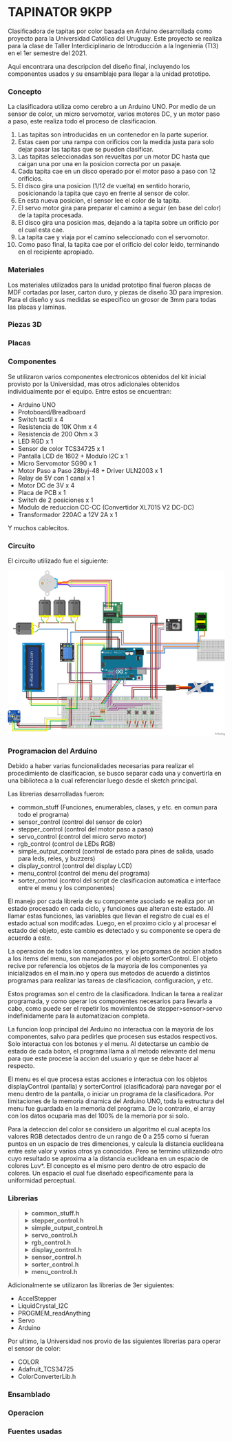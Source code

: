 # TAPINATOR 9KPP

Clasificadora de tapitas por color basada en Arduino desarrollada como proyecto
para la Universidad Católica del Uruguay. Este proyecto se realiza para la clase
de Taller Interdiciplinario de Introducción a la Ingenieria (TI3) en el 1er semestre
del 2021.

Aqui encontrara una descripcion del diseño final, incluyendo los componentes usados
y su ensamblaje para llegar a la unidad prototipo.

### Concepto

La clasificadora utiliza como cerebro a un Arduino UNO. Por medio de un sensor
de color, un micro servomotor, varios motores DC, y un motor paso a paso, este
realiza todo el proceso de clasificacion.

1. Las tapitas son introducidas en un contenedor en la parte superior.
2. Estas caen por una rampa con orificios con la medida justa para solo dejar pasar las tapitas que se pueden clasificar.
3. Las tapitas seleccionadas son revueltas por un motor DC hasta que caigan una por una en la posicion correcta por un pasaje.
4. Cada tapita cae en un disco operado por el motor paso a paso con 12 orificios.
5. El disco gira una posicion (1/12 de vuelta) en sentido horario, posicionando la tapita que cayo en frente al sensor de color.
6. En esta nueva posicion, el sensor lee el color de la tapita.
7. El servo motor gira para preparar el camino a seguir (en base del color) de la tapita procesada.
8. El disco gira una posicion mas, dejando a la tapita sobre un orificio por el cual esta cae.
9. La tapita cae y viaja por el camino seleccionado con el servomotor.
10. Como paso final, la tapita cae por el orificio del color leido, terminando en el recipiente apropiado.

### Materiales

Los materiales utilizados para la unidad prototipo final fueron placas de MDF cortadas
por laser, carton duro, y piezas de diseño 3D para impresion. Para el diseño y sus
medidas se especifico un grosor de 3mm para todas las placas y laminas.

### Piezas 3D

### Placas

### Componentes

Se utilizaron varios componentes electronicos obtenidos del kit inicial provisto por la Universidad,
mas otros adicionales obtenidos individualmente por el equipo. Entre estos se encuentran:

- Arduino UNO
- Protoboard/Breadboard
- Switch tactil x 4
- Resistencia de 10K Ohm x 4
- Resistencia de 200 Ohm x 3
- LED RGD x 1
- Sensor de color TCS34725 x 1
- Pantalla LCD de 1602 + Modulo I2C x 1
- Micro Servomotor SG90 x 1
- Motor Paso a Paso 28byj-48 + Driver ULN2003 x 1
- Relay de 5V con 1 canal x 1
- Motor DC de 3V x 4
- Placa de PCB x 1
- Switch de 2 posiciones x 1
- Modulo de reduccion CC-CC (Convertidor XL7015 V2 DC-DC)
- Transformador 220AC a 12V 2A x 1

Y muchos cablecitos.

### Circuito

El circuito utilizado fue el siguiente:

![Diagrama](/resources/img/circuit.png)

### Programacion del Arduino

Debido a haber varias funcionalidades necesarias para realizar el procedimiento
de clasificacion, se busco separar cada una y convertirla en una biblioteca a la 
cual referenciar luego desde el sketch principal.

Las librerias desarrolladas fueron:
- common_stuff (Funciones, enumerables, clases, y etc. en comun para todo el programa)
- sensor_control (control del sensor de color)
- stepper_control (control del motor paso a paso)
- servo_control (control del micro servo motor)
- rgb_control (control de LEDs RGB)
- simple_output_control (control de estado para pines de salida, usado para leds, reles, y buzzers)
- display_control (control del display LCD)
- menu_control (control del menu del programa)
- sorter_control (control del script de clasificacion automatica e interface entre el menu y los componentes)

El manejo por cada libreria de su componente asociado se realiza por un estado procesado en cada ciclo, 
y funciones que alteran este estado. Al llamar estas funciones, las variables que llevan el registro de 
cual es el estado actual son modifcadas. Luego, en el proximo ciclo y al procesar el estado del objeto,
este cambio es detectado y su componente se opera de acuerdo a este.

La operacion de todos los componentes, y los programas de accion atados a los items del menu, son manejados
por el objeto sorterControl. El objeto recive por referencia los objetos de la mayoria de los componentes
ya inicializados en el main.ino y opera sus metodos de acuerdo a distintos programas para realizar las 
tareas de clasificacion, configuracion, y etc. 

Estos programas son el centro de la clasificadora. Indican la tarea a realizar programada, y como operar
los componentes necesarios para llevarla a cabo, como puede ser el repetir los movimientos de stepper>sensor>servo
indefinidamente para la automatizacion completa.

La funcion loop principal del Arduino no interactua con la mayoria de los componentes, salvo para
pedirles que procesen sus estados respectivos. Solo interactua con los botones y el menu. Al detectarse
un cambio de estado de cada boton, el programa llama a al metodo relevante del menu para que este
procese la accion del usuario y que se debe hacer al respecto.

El menu es el que procesa estas acciones e interactua con los objetos displayControl (pantalla) y sorterControl 
(clasificadora) para navegar por el menu dentro de la pantalla, o iniciar un programa de la clasificadora. Por limitaciones
de la memoria dinamica del Arduino UNO, toda la estructura del menu fue guardada en la memoria del programa. De lo
contrario, el array con los datos ocuparia mas del 100% de la memoria por si solo.

Para la deteccion del color se considero un algoritmo el cual acepta los valores RGB detectados dentro de un rango de
0 a 255 como si fueran puntos en un espacio de tres dimenciones, y calcula la distancia euclideana entre este valor y
varios otros ya conocidos. Pero se termino utilizando otro cuyo resultado se aproxima a la distancia euclideana en un espacio
de colores L*u*v*. El concepto es el mismo pero dentro de otro espacio de colores. Un espacio el cual fue diseñado 
especificamente para la uniformidad perceptual.

### Librerias

<blockquote>
<details>
<summary markdown="span"><b>common_stuff.h</b></summary>

  Presenta funciones, enumeraciones, y estructuras de uso comun para todo el programa.
  * Funciones:
    * `char* ConvertColorCategoryToChar(ColorCategory)`: Convierte un dato ColorCategory a c-string.
    * `char* ConvertRGBColorToChar(RGBColor)`: Convierte un dato RGBColor a c-string.
  * Clases:
    *  `ButtonState()`: Maneja el estado de una boton asociado a un pin usando attach(int pin, int debounce_delay);
  * Enumeraciones:
    * `MenuUserActions`: Botones disponibles.
    * `RotationDirection`: A reloj o contra. Para el paso a paso.
    * `ButtonAction`: Estado de un boton.
    * `TextAlignment`: Justificacion para textos.
    * `SensorAuxLEDMode`: Modo de operacion del LED del sensor.
    * `RGBColors`: Colores para LEDs RGB.
    * `SorterActions`: Acciones individuales del sistema.
    * `SorterPrograms`: Programas de operacion que se pueden ejecutar.
    * `ColorCategories`: Categorias de colores a clasificar.
    * `MenuActions`: Acciones disponibles para el boton 'entrar' en el menu.
</details>
<details>
<summary><b>stepper_control.h</b></summary>
      
Definicion de clases asociadas al motor paso a paso.
* Clases:
  * `StepperControl(int, int, int, int)`: Controla e inicializa el motor.
    * `initialize()`: Inicializa el motor con maxima velocidad en 500 y posicion 0.
    * `processState()`: Opera el motor segun el estado del objecto.
    * `doCycling()`: Cambia el estado para realizar el ciclaje continuo del motor.
    * `doCapStep()`: Cambia el estado para realizar un giro de 30º.
    * `stopActions()`: Cambia el estado para detener todas las acciones.
    * `getCurrentAction()`: Devuelve la accion actual.
    * `isBusy()`: Devuelve verdadero si el estado actual es de descanzo.
* Enumeraciones:
  * `StepperActions`: Operaciones que puede realizar el motor paso a paso.
</details>
<details>
<summary><b>simple_output_control.h</b></summary>
      
Operacion de digital outputs.
* Clase:
  * `SOutputControl(int)`: Definicion, inicializacion, y operacion de digtal outputs.
    * `initialize()`: Inicializa la salida en el pin y lo configura.
    * `processState()`: Activa o desactiva el pin segun el estado dle objeto.
    * `on()`: Cambia el estado a HIGH.
    * `off()`: Cambia el estado a LOW.
</details>
<details>
<summary><b>servo_control.h</b></summary>

Operacion del servo motor.
* Clase:
  * `ServoControl(int)`: Operacion del servomotor, e inicializacion.
    * `initialize()`: Inicializacion del objeto servo.
    * `moveToColor(ColorCategory)`: A partir de color category, mover servo.
</details>
<details>
<summary><b>rgb_control.h</b></summary>
      
Activacion y manejo de LEDs RGB.
* Clase:
  * `RGBControl(int, int, int)`: 
    * `initialize()`: Configura valores por defecto.
    * `processState()`: Opera el LED segun el estado de este.
    * `setColor()` : Cambia el estado del LED.
    * `isRested()`: Devuelve verdadero si el led esta descansando.
</details>
<details>
<summary><b>display_control.h</b></summary>
 
Operacion de Displays LCD por I2C.
* Clases:
  * `TextLine()`: Guarda una linea del display y expone metodos para usarla.
    * `generateVisibleLine(int)`: Aplica alineacion y largo de cadena.
  * `DisplayControl(byte, int, int, int)`: Operacion del display LCD I2C.
    * `initialize()`: Inicializa el objeto display y crea chars especiales.
    * `processState()`: Opera el display de acuerdo a cambios de estado.
    * `setLineText(char [], int, enum TextAlignment)`: Cmabia el estado y conifugra una linea.
    * `navArrows()`: Mostrar flechas de navegacion en la linea inferior.
    * `noNavArrows()`: Ocultar flechas de navegacion en la linea inferior.
    * `rested()`: Devuelve verdadero si el display esta descansado.
</details>
<details>
<summary><b>sensor_control.h</b></summary>
 
Operacion del sensor RGB, y acceso a lecturas.
* Clases:
  * `SensorControl(int)`: Clase que inicializa y interactua con el sensor.
    * `initialize()`: Inicializa el objeto sensor y crea chars especiales.
    * `processState()`: Opera el sensor y LED segun el estado.
    * `setAuxLEDMode(SensorAuxLEDMode)`: Cambia el estado del LED.
    * `isBusy()`: Devuelve true si el sensor esta operando.
    * `getColorRead()`: Devuelva la ColorCategory asociada al color leido.
    * `getColorReadRGB()`: Devuelve un RGBColor con los datos leidos.
    * `requestColorReading()`: Cambia el estado del sensor para realizar una lectura.
</details>
<details>
<summary><b>sorter_control.h</b></summary>
 
Ejecucion de Programas de automatizacion, rastreo de estadistica, y interfaz con otras librerias.
* Clases:
  * `SorterControl(SensorControl (&), StepperControl (&), ServoControl (&), SOutputControl (&), RGBControl (&), DisplayControl (&))`: Clase que hace de interfaz entre el menu y los componentes, y ejecuta programas.
    * `initialize()`: Llama al inicializador de todos los objetos para componentes.
    * `processState()`: Ejecuta pogramas segun el estado.
    * `startProgram()`: Inicia un programa de ejecucion.
    * `stopProgram()`: Levanta el flag que los programas no bloqueantes toman para parar.
    * `isBusy()`: Devuelve true si se esta ejecutanto algun programa.
</details>
<details>
<summary><b>menu_control.h</b></summary>
 
Presenta un menu por display al usuario y le permite interactuar con la clasificadora por medio de una botonera.
* Clases:
  * `MenuControl(const MenuItemS (&)[38], DisplayControl (&), SorterControl (&))`: Maneja interacciones entre clasificadora e usuario por botonera y display
    * `initialize()`: Inicializa el objeto SorterControl.
    * `processState()`: Dependiendo de la accion activa, navega el menu o actuva programas del SorterControl.
    * `triggerUserAction(MenuUserActions)`: Cambia el estado configurando la accion activa por la recivida.
    * `getCurrentAction()`: Devuelve la accion activa.
    * `getCurrentMenuItemId()`: Devuelve el id del item de menu actual.
    * `getMenuItem()`: Devuelve el item de menu para dado id.
    * `getNextSiblingId()`: Devuelve el id del item de menu hermano siguiente desde el item de menu actual.
    * `getPrevSiblingId()`: Devuelve el id del item de menu hermano anterior desde el item de menu actual.
    * `getSiblingCount()`: Devuelve la cantidad de hermanos para el item de menu actual.
    * `getFirstChild()`: Devuelve el id del item de menu con indice 0 dentro de los hijos del item de menu actual.
    * `inactive()`: Devuelve verdadero si el menu se encuentra inactivo.
    * `canGoBack()`: Devuelve verdadero si existe abuelo del item del menu actual.
</details>
</blockquote>

Adicionalmente se utilizaron las librerias de 3er siguientes:
- AccelStepper
- LiquidCrystal_I2C
- PROGMEM_readAnything
- Servo
- Arduino

Por ultimo, la Universidad nos provio de las siguientes librerias para operar el sensor de color:
- COLOR
- Adafruit_TCS34725
- ColorConverterLib.h

### Ensamblado

### Operacion

### Fuentes usadas



